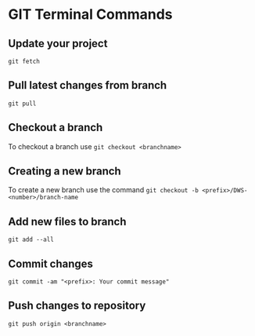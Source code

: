 # GIT Terminal Commands

## Update your project
`git fetch`

## Pull latest changes from branch
`git pull`

## Checkout a branch
To checkout a branch use `git checkout <branchname>`

## Creating a new branch
To create a new branch use the command
`git checkout -b <prefix>/DWS-<number>/branch-name`

## Add new files to branch
`git add --all`

## Commit changes
`git commit -am "<prefix>: Your commit message"`

## Push changes to repository
`git push origin <branchname>`